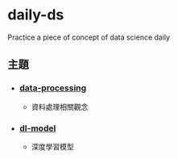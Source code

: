 # daily-ds
Practice a piece of concept of data science daily

## 主題
- ### [data-processing](./data-processing)
    - 資料處理相關觀念
- ### [dl-model](./dl-model)
    - 深度學習模型